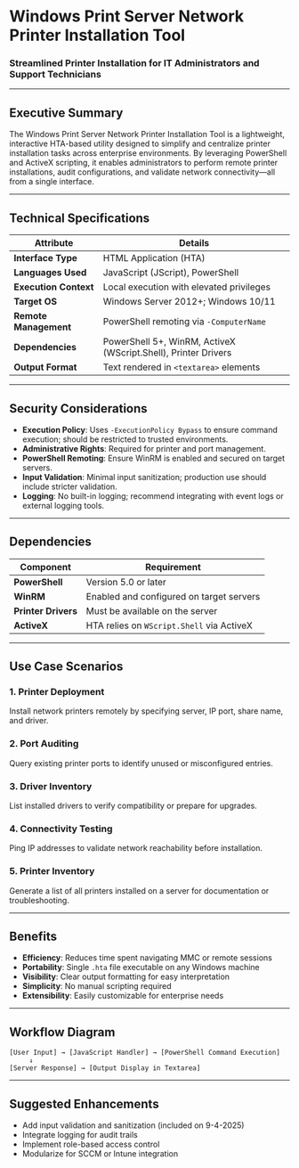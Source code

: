 

# Windows Print Server Network Printer Installation Tool  
### Streamlined Printer Installation for IT Administrators and Support Technicians
---

## Executive Summary  
The Windows Print Server Network Printer Installation Tool is a lightweight, interactive HTA-based utility designed to simplify and centralize printer installation tasks across enterprise environments. By leveraging PowerShell and ActiveX scripting, it enables administrators to perform remote printer installations, audit configurations, and validate network connectivity—all from a single interface.

---

## Technical Specifications

| Attribute                  | Details                                                                 |
|---------------------------|-------------------------------------------------------------------------|
| **Interface Type**        | HTML Application (HTA)                                                  |
| **Languages Used**        | JavaScript (JScript), PowerShell                                        |
| **Execution Context**     | Local execution with elevated privileges                                |
| **Target OS**             | Windows Server 2012+; Windows 10/11                                     |
| **Remote Management**     | PowerShell remoting via `-ComputerName`                                 |
| **Dependencies**          | PowerShell 5+, WinRM, ActiveX (WScript.Shell), Printer Drivers          |
| **Output Format**         | Text rendered in `<textarea>` elements                                  |

---

## Security Considerations

- **Execution Policy**: Uses `-ExecutionPolicy Bypass` to ensure command execution; should be restricted to trusted environments.
- **Administrative Rights**: Required for printer and port management.
- **PowerShell Remoting**: Ensure WinRM is enabled and secured on target servers.
- **Input Validation**: Minimal input sanitization; production use should include stricter validation.
- **Logging**: No built-in logging; recommend integrating with event logs or external logging tools.

---

## Dependencies

| Component              | Requirement                                                                 |
|------------------------|------------------------------------------------------------------------------|
| **PowerShell**         | Version 5.0 or later                                                         |
| **WinRM**              | Enabled and configured on target servers                                     |
| **Printer Drivers**    | Must be available on the server                                              |
| **ActiveX**            | HTA relies on `WScript.Shell` via ActiveX                                    |

---

## Use Case Scenarios

### 1. **Printer Deployment**
Install network printers remotely by specifying server, IP port, share name, and driver.

### 2. **Port Auditing**
Query existing printer ports to identify unused or misconfigured entries.

### 3. **Driver Inventory**
List installed drivers to verify compatibility or prepare for upgrades.

### 4. **Connectivity Testing**
Ping IP addresses to validate network reachability before installation.

### 5. **Printer Inventory**
Generate a list of all printers installed on a server for documentation or troubleshooting.

---

## Benefits

- **Efficiency**: Reduces time spent navigating MMC or remote sessions  
- **Portability**: Single `.hta` file executable on any Windows machine  
- **Visibility**: Clear output formatting for easy interpretation  
- **Simplicity**: No manual scripting required  
- **Extensibility**: Easily customizable for enterprise needs  

---

## Workflow Diagram

```
[User Input] → [JavaScript Handler] → [PowerShell Command Execution]
     ↓
[Server Response] → [Output Display in Textarea]
```

---

## Suggested Enhancements

- Add input validation and sanitization  (included on 9-4-2025)
- Integrate logging for audit trails  
- Implement role-based access control   
- Modularize for SCCM or Intune integration  

